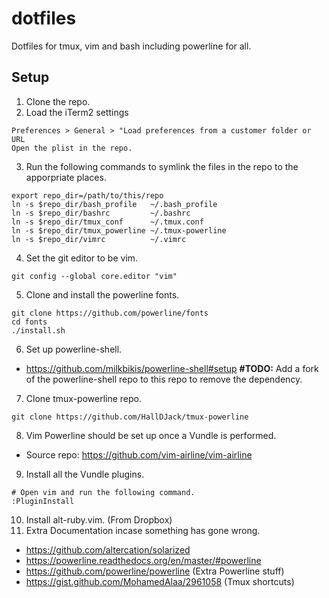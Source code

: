 # dotfiles
Dotfiles for tmux, vim and bash including powerline for all.

## Setup
1. Clone the repo.
2. Load the iTerm2 settings
```
Preferences > General > "Load preferences from a customer folder or URL
Open the plist in the repo.
```
3. Run the following commands to symlink the files in the repo to the apporpriate places.
```
export repo_dir=/path/to/this/repo
ln -s $repo_dir/bash_profile   ~/.bash_profile 
ln -s $repo_dir/bashrc         ~/.bashrc
ln -s $repo_dir/tmux_conf      ~/.tmux.conf
ln -s $repo_dir/tmux_powerline ~/.tmux-powerline
ln -s $repo_dir/vimrc          ~/.vimrc
```
4. Set the git editor to be vim.
```
git config --global core.editor "vim"
```
5. Clone and install the powerline fonts.
```
git clone https://github.com/powerline/fonts
cd fonts
./install.sh
```
6. Set up powerline-shell.
  - https://github.com/milkbikis/powerline-shell#setup **#TODO:** Add a fork of the powerline-shell repo to this repo to remove the dependency.
7. Clone tmux-powerline repo.
```
git clone https://github.com/HallDJack/tmux-powerline
```
8. Vim Powerline should be set up once a Vundle is performed.
  - Source repo: https://github.com/vim-airline/vim-airline
9. Install all the Vundle plugins.
```vim
# Open vim and run the following command.
:PluginInstall
```
10. Install alt-ruby.vim. (From Dropbox)
11. Extra Documentation incase something has gone wrong.
  - https://github.com/altercation/solarized
  - https://powerline.readthedocs.org/en/master/#powerline
  - https://github.com/powerline/powerline (Extra Powerline stuff)
  - https://gist.github.com/MohamedAlaa/2961058 (Tmux shortcuts)
